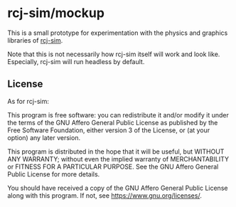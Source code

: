 # rcj-sim/mockup

This is a small prototype for experimentation with the physics and
graphics libraries of [rcj-sim](https://github.com/rcj-sim/rcj-sim).

Note that this is not necessarily how rcj-sim itself will work and look
like.
Especially, rcj-sim will run headless by default.

## License
As for rcj-sim:

This program is free software: you can redistribute it and/or modify
it under the terms of the GNU Affero General Public License as published by
the Free Software Foundation, either version 3 of the License, or
(at your option) any later version.

This program is distributed in the hope that it will be useful,
but WITHOUT ANY WARRANTY; without even the implied warranty of
MERCHANTABILITY or FITNESS FOR A PARTICULAR PURPOSE.  See the
GNU Affero General Public License for more details.

You should have received a copy of the GNU Affero General Public License
along with this program.  If not, see <https://www.gnu.org/licenses/>.

